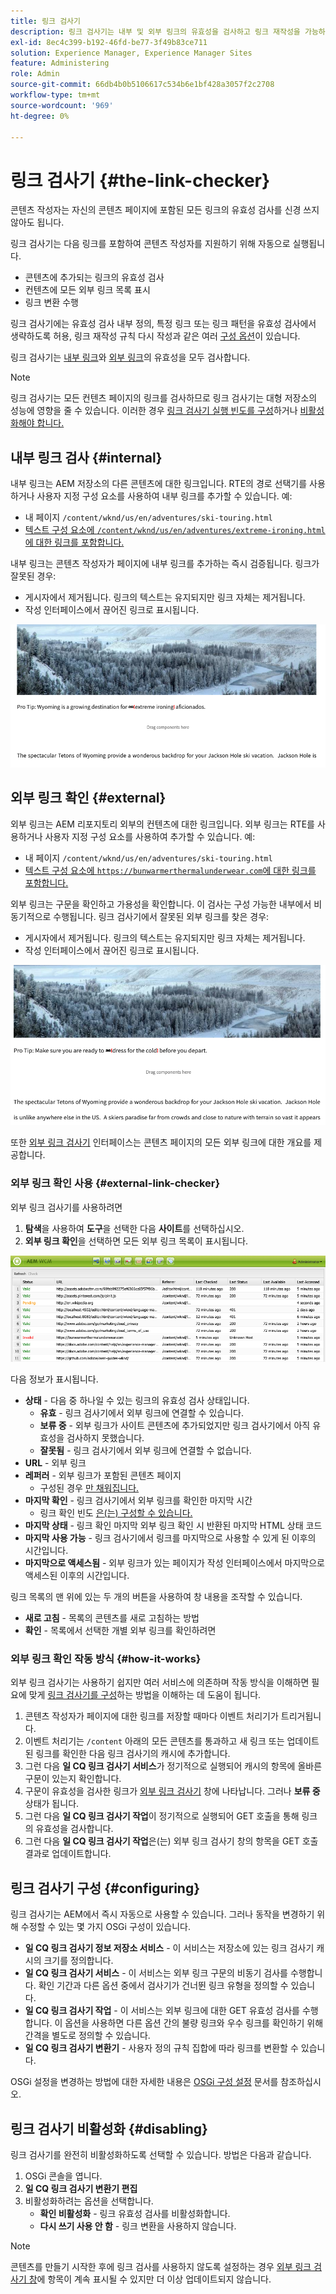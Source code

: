 ```yaml
---
title: 링크 검사기
description: 링크 검사기는 내부 및 외부 링크의 유효성을 검사하고 링크 재작성을 가능하게 합니다.
exl-id: 8ec4c399-b192-46fd-be77-3f49b83ce711
solution: Experience Manager, Experience Manager Sites
feature: Administering
role: Admin
source-git-commit: 66db4b0b5106617c534b6e1bf428a3057f2c2708
workflow-type: tm+mt
source-wordcount: '969'
ht-degree: 0%

---
```


# 링크 검사기 {#the-link-checker}

콘텐츠 작성자는 자신의 콘텐츠 페이지에 포함된 모든 링크의 유효성 검사를 신경 쓰지 않아도 됩니다.

링크 검사기는 다음 링크를 포함하여 콘텐츠 작성자를 지원하기 위해 자동으로 실행됩니다.

* 콘텐츠에 추가되는 링크의 유효성 검사
* 컨텐츠에 모든 외부 링크 목록 표시
* 링크 변환 수행

링크 검사기에는 유효성 검사 내부 정의, 특정 링크 또는 링크 패턴을 유효성 검사에서 생략하도록 허용, 링크 재작성 규칙 다시 작성과 같은 여러 [구성 옵션](#configuring)이 있습니다.

링크 검사기는 [내부 링크](#internal)와 [외부 링크](#external)의 유효성을 모두 검사합니다.

>[!NOTE]
>
>링크 검사기는 모든 컨텐츠 페이지의 링크를 검사하므로 링크 검사기는 대형 저장소의 성능에 영향을 줄 수 있습니다. 이러한 경우 [링크 검사기 실행 빈도를 구성](#configuring)하거나 [비활성화해야 합니다.](#disabling)

## 내부 링크 검사 {#internal}

내부 링크는 AEM 저장소의 다른 콘텐츠에 대한 링크입니다. RTE의 경로 선택기를 사용하거나 사용자 지정 구성 요소를 사용하여 내부 링크를 추가할 수 있습니다. 예:

* 내 페이지 `/content/wknd/us/en/adventures/ski-touring.html`
* [텍스트 구성 요소에 `/content/wknd/us/en/adventures/extreme-ironing.html`에 대한 링크를 포함합니다.](https://experienceleague.adobe.com/docs/experience-manager-core-components/using/components/text.html)

내부 링크는 콘텐츠 작성자가 페이지에 내부 링크를 추가하는 즉시 검증됩니다. 링크가 잘못된 경우:

* 게시자에서 제거됩니다. 링크의 텍스트는 유지되지만 링크 자체는 제거됩니다.
* 작성 인터페이스에서 끊어진 링크로 표시됩니다.

![페이지를 작성할 때 끊어진 내부 링크](assets/link-checker-invalid-link-internal.png)

## 외부 링크 확인 {#external}

외부 링크는 AEM 리포지토리 외부의 컨텐츠에 대한 링크입니다. 외부 링크는 RTE를 사용하거나 사용자 지정 구성 요소를 사용하여 추가할 수 있습니다. 예:

* 내 페이지 `/content/wknd/us/en/adventures/ski-touring.html`
* [텍스트 구성 요소에 `https://bunwarmerthermalunderwear.com`에 대한 링크를 포함합니다.](https://experienceleague.adobe.com/docs/experience-manager-core-components/using/components/text.html)

외부 링크는 구문을 확인하고 가용성을 확인합니다. 이 검사는 구성 가능한 내부에서 비동기적으로 수행됩니다. 링크 검사기에서 잘못된 외부 링크를 찾은 경우:

* 게시자에서 제거됩니다. 링크의 텍스트는 유지되지만 링크 자체는 제거됩니다.
* 작성 인터페이스에서 끊어진 링크로 표시됩니다.

![페이지를 작성할 때 끊어진 내부 링크](assets/link-checker-invalid-link-external.png)

또한 [외부 링크 검사기](#external-link-checker) 인터페이스는 콘텐츠 페이지의 모든 외부 링크에 대한 개요를 제공합니다.

### 외부 링크 확인 사용 {#external-link-checker}

외부 링크 검사기를 사용하려면

1. **탐색**&#x200B;을 사용하여 **도구**&#x200B;을 선택한 다음 **사이트**&#x200B;를 선택하십시오.
1. **외부 링크 확인**&#x200B;을 선택하면 모든 외부 링크 목록이 표시됩니다.

![외부 링크 확인 창](assets/external-link-checker.png)

다음 정보가 표시됩니다.

* **상태** - 다음 중 하나일 수 있는 링크의 유효성 검사 상태입니다.
   * **유효** - 링크 검사기에서 외부 링크에 연결할 수 있습니다.
   * **보류 중** - 외부 링크가 사이트 콘텐츠에 추가되었지만 링크 검사기에서 아직 유효성을 검사하지 못했습니다.
   * **잘못됨** - 링크 검사기에서 외부 링크에 연결할 수 없습니다.
* **URL** - 외부 링크
* **레퍼러** - 외부 링크가 포함된 콘텐츠 페이지
   * 구성된 경우 [만 채워집니다.](#configuring)
* **마지막 확인** - 링크 검사기에서 외부 링크를 확인한 마지막 시간
   * 링크 확인 빈도 [은(는) 구성할 수 있습니다.](#configuring)
* **마지막 상태** - 링크 확인 마지막 외부 링크 확인 시 반환된 마지막 HTML 상태 코드
* **마지막 사용 가능** - 링크 검사기에서 링크를 마지막으로 사용할 수 있게 된 이후의 시간입니다.
* **마지막으로 액세스됨** - 외부 링크가 있는 페이지가 작성 인터페이스에서 마지막으로 액세스된 이후의 시간입니다.

링크 목록의 맨 위에 있는 두 개의 버튼을 사용하여 창 내용을 조작할 수 있습니다.

* **새로 고침** - 목록의 콘텐츠를 새로 고침하는 방법
* **확인** - 목록에서 선택한 개별 외부 링크를 확인하려면

### 외부 링크 확인 작동 방식 {#how-it-works}

외부 링크 검사기는 사용하기 쉽지만 여러 서비스에 의존하며 작동 방식을 이해하면 필요에 맞게 [링크 검사기를 구성](#configuring)하는 방법을 이해하는 데 도움이 됩니다.

1. 콘텐츠 작성자가 페이지에 대한 링크를 저장할 때마다 이벤트 처리기가 트리거됩니다.
1. 이벤트 처리기는 `/content` 아래의 모든 콘텐츠를 통과하고 새 링크 또는 업데이트된 링크를 확인한 다음 링크 검사기의 캐시에 추가합니다.
1. 그런 다음 **일 CQ 링크 검사기 서비스**&#x200B;가 정기적으로 실행되어 캐시의 항목에 올바른 구문이 있는지 확인합니다.
1. 구문이 유효성을 검사한 링크가 [외부 링크 검사기](#external-link-checker) 창에 나타납니다. 그러나 **보류 중** 상태가 됩니다.
1. 그런 다음 **일 CQ 링크 검사기 작업**&#x200B;이 정기적으로 실행되어 GET 호출을 통해 링크의 유효성을 검사합니다.
1. 그런 다음 **일 CQ 링크 검사기 작업**&#x200B;은(는) 외부 링크 검사기 창의 항목을 GET 호출 결과로 업데이트합니다.

## 링크 검사기 구성 {#configuring}

링크 검사기는 AEM에서 즉시 자동으로 사용할 수 있습니다. 그러나 동작을 변경하기 위해 수정할 수 있는 몇 가지 OSGi 구성이 있습니다.

* **일 CQ 링크 검사기 정보 저장소 서비스** - 이 서비스는 저장소에 있는 링크 검사기 캐시의 크기를 정의합니다.
* **일 CQ 링크 검사기 서비스** - 이 서비스는 외부 링크 구문의 비동기 검사를 수행합니다. 확인 기간과 다른 옵션 중에서 검사기가 건너뛴 링크 유형을 정의할 수 있습니다.
* **일 CQ 링크 검사기 작업** - 이 서비스는 외부 링크에 대한 GET 유효성 검사를 수행합니다. 이 옵션을 사용하면 다른 옵션 간의 불량 링크와 우수 링크를 확인하기 위해 간격을 별도로 정의할 수 있습니다.
* **일 CQ 링크 검사기 변환기** - 사용자 정의 규칙 집합에 따라 링크를 변환할 수 있습니다.

OSGi 설정을 변경하는 방법에 대한 자세한 내용은 [OSGi 구성 설정](/help/sites-deploying/osgi-configuration-settings.md) 문서를 참조하십시오.

## 링크 검사기 비활성화 {#disabling}

링크 검사기를 완전히 비활성화하도록 선택할 수 있습니다. 방법은 다음과 같습니다.

1. OSGi 콘솔을 엽니다.
1. **일 CQ 링크 검사기 변환기 편집**
1. 비활성화하려는 옵션을 선택합니다.
   * **확인 비활성화** - 링크 유효성 검사를 비활성화합니다.
   * **다시 쓰기 사용 안 함** - 링크 변환을 사용하지 않습니다.

>[!NOTE]
>
>콘텐츠를 만들기 시작한 후에 링크 검사를 사용하지 않도록 설정하는 경우 [외부 링크 검사기 창](#external-link-checker)에 항목이 계속 표시될 수 있지만 더 이상 업데이트되지 않습니다.
